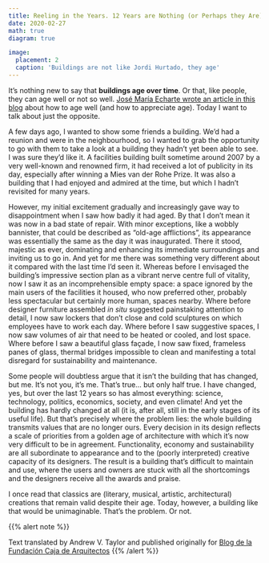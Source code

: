 ```yaml
---
title: Reeling in the Years. 12 Years are Nothing (or Perhaps they Are)
date: 2020-02-27
math: true
diagram: true

image:
  placement: 2
  caption: 'Buildings are not like Jordi Hurtado, they age'
---
```


It’s nothing new to say that **buildings age over time**. Or that, like people, they can age well or not so well. [José María Echarte wrote an article in this blog](https://blogfundacion.arquia.es/en/2019/08/streaks-stains-and-wrinkles/) about how to age well (and how to appreciate age). Today I want to talk about just the opposite.

A few days ago, I wanted to show some friends a building. We’d had a reunion and were in the neighbourhood, so I wanted to grab the opportunity to go with them to take a look at a building they hadn’t yet been able to see. I was sure they’d like it. A facilities building built sometime around 2007 by a very well-known and renowned firm, it had received a lot of publicity in its day, especially after winning a Mies van der Rohe Prize. It was also a building that I had enjoyed and admired at the time, but which I hadn’t revisited for many years.

However, my initial excitement gradually and increasingly gave way to disappointment when I saw how badly it had aged. By that I don’t mean it was now in a bad state of repair. With minor exceptions, like a wobbly bannister, that could be described as “old-age afflictions”, its appearance was essentially the same as the day it was inaugurated. There it stood, majestic as ever, dominating and enhancing its immediate surroundings and inviting us to go in. And yet for me there was something very different about it compared with the last time I’d seen it. Whereas before I envisaged the building’s impressive section plan as a vibrant nerve centre full of vitality, now I saw it as an incomprehensible empty space: a space ignored by the main users of the facilities it housed, who now preferred other, probably less spectacular but certainly more human, spaces nearby. Where before designer furniture assembled _in situ_ suggested painstaking attention to detail, I now saw lockers that don’t close and cold sculptures on which employees have to work each day. Where before I saw suggestive spaces, I now saw volumes of air that need to be heated or cooled, and lost space. Where before I saw a beautiful glass façade, I now saw fixed, frameless panes of glass, thermal bridges impossible to clean and manifesting a total disregard for sustainability and maintenance.

Some people will doubtless argue that it isn’t the building that has changed, but me. It’s not you, it’s me. That’s true… but only half true. I have changed, yes, but over the last 12 years so has almost everything: science, technology, politics, economics, society, and even climate! And yet the building has hardly changed at all (it is, after all, still in the early stages of its useful life). But that’s precisely where the problem lies: the whole building transmits values that are no longer ours. Every decision in its design reflects a scale of priorities from a golden age of architecture with which it’s now very difficult to be in agreement. Functionality, economy and sustainability are all subordinate to appearance and to the (poorly interpreted) creative capacity of its designers. The result is a building that’s difficult to maintain and use, where the users and owners are stuck with all the shortcomings and the designers receive all the awards and praise.

I once read that classics are (literary, musical, artistic, architectural) creations that remain valid despite their age. Today, however, a building like that would be unimaginable. That’s the problem. Or not.

{{% alert note %}}

Text translated by Andrew V. Taylor and published originally for [Blog de la Fundación Caja de Arquitectos](https://blogfundacion.arquia.es/en/2020/01/reeling-in-the-years-12-years-are-nothing-or-perhaps-they-are/)
{{% /alert %}}

